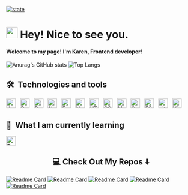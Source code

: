 <span align="center">[![state](https://img.shields.io/badge/Species-Homo_sapiens-success?style=flat-square&logo=mailchimp&logoColor=white)](https://en.wikipedia.org/wiki/Homo_sapiens)</span>

<h1><img src="https://emojis.slackmojis.com/emojis/images/1531849430/4246/blob-sunglasses.gif?1531849430" width="30"/> Hey! Nice to see you.</h1>


<h4>Welcome to my page! I'm Karen, Frontend developer!</h4>


<!---
karen9999/karen9999 is a ✨ special ✨ repository because its `README.md` (this file) appears on your GitHub profile.
You can click the Preview link to take a look at your changes.
--->

![Anurag's GitHub stats](https://github-readme-stats.vercel.app/api?username=karen9999&count_private=true&show_icons=true&hide_title=true&count_private=true&include_all_commits=true&count_private=true&theme=gotham)
![Top Langs](https://github-readme-stats.vercel.app/api/top-langs/?username=karen9999&layout=compact&theme=gotham&custom_title=Statistics)









## 🛠  Technologies and tools

<a name="learning-now"></a>

[<img src="https://img.shields.io/badge/JavaScript-282C34?logo=javascript&logoColor=F7DF1E" alt="JavaScript logo" title="JavaScript" height="25" />][tech_tools_anchor]
&nbsp;
[<img src="https://img.shields.io/badge/React-282C34?logo=react&logoColor=61DAFB" alt="React logo" title="React.js / React Native" height="25" />][tech_tools_anchor]
&nbsp;
[<img src="https://img.shields.io/badge/Redux-282C34?logo=redux&logoColor=764ABC" alt="Redux logo" title="Redux" height="25" />][tech_tools_anchor]
&nbsp;
[<img src="https://img.shields.io/badge/Next.js-282C34?logo=next.js&logoColor=FFFFFF" alt="Next.js logo" title="Next.js" height="25" />][learning_now_anchor]
&nbsp;
[<img src="https://img.shields.io/badge/Express-282C34?logo=express&logoColor=FFFFFF" alt="Express.js logo" title="Express.js" height="25" />][learning_now_anchor]
&nbsp;
[<img src="https://img.shields.io/badge/Node.js-282C34?logo=node.js&logoColor=339933" alt="Node.js logo" title="Node.js" height="25" />][learning_now_anchor]
&nbsp;
[<img src="https://img.shields.io/badge/HTML5-282C34?logo=html5&logoColor=E34F26" alt="HTML5 logo" title="HTML5" height="25" />][tech_tools_anchor]
&nbsp;
[<img src="https://img.shields.io/badge/CSS3-282C34?logo=css3&logoColor=1572B6" alt="CSS3 logo" title="CSS3" height="25" />][tech_tools_anchor]
&nbsp;
[<img src="https://img.shields.io/badge/MongoDB-282C34?logo=mongodb&logoColor=47A248" alt="MongoDB logo" title="MongoDB" height="25" />][learning_next_anchor]
&nbsp;
[<img src="https://img.shields.io/badge/Sass-282C34?logo=sass&logoColor=CC6699" alt="Sass logo" title="Sass" height="25" />][learning_next_anchor]
&nbsp;
[<img src="https://img.shields.io/badge/ESLint-282C34?logo=eslint&logoColor=4B32C3" alt="ESLint logo" title="ESLint" height="25" />][tech_tools_anchor]
&nbsp;
[<img src="https://img.shields.io/badge/git-282C34?logo=git&logoColor=F05032" alt="git logo" title="git" height="25" />][tech_tools_anchor]
&nbsp;
[<img src="https://img.shields.io/badge/VS%20Code-282C34?logo=visual-studio-code&logoColor=007ACC" alt="Visual Studio Code logo" title="Visual Studio Code" height="25" />][tech_tools_anchor]

<a name="learning-next"></a>

## 📖  What I am currently learning

[<img src="https://img.shields.io/badge/TypeScript-282C34?logo=typescript&logoColor=3178C6" alt="TypeScript logo" title="TypeScript" height="25" />][tech_tools_anchor]

[tech_tools_anchor]: #bonjour--
[learning_now_anchor]: #learning-now
[learning_next_anchor]: #learning-next

<h2  align="center">💻 Check Out My Repos ⬇️ </h2>

[![Readme Card](https://github-readme-stats.vercel.app/api/pin/?username=karen9999&theme=gotham&repo=shopi)](https://github.com/karen9999/shopi)
[![Readme Card](https://github-readme-stats.vercel.app/api/pin/?username=karen9999&theme=gotham&repo=next-js-app)](https://github.com/karen9999/next-js-app)
[![Readme Card](https://github-readme-stats.vercel.app/api/pin/?username=karen9999&theme=gotham&repo=frontend-project-lvl3)](https://github.com/karen9999/frontend-project-lvl3)
[![Readme Card](https://github-readme-stats.vercel.app/api/pin/?username=karen9999&theme=gotham&repo=aviasales)](https://github.com/karen9999/aviasales)
[![Readme Card](https://github-readme-stats.vercel.app/api/pin/?username=karen9999&theme=gotham&repo=HTML_SCSS_BEM-project)](https://github.com/karen9999/HTML_SCSS_BEM-project)




